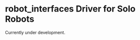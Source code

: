 robot_interfaces Driver for Solo Robots
=======================================

Currently under development.
